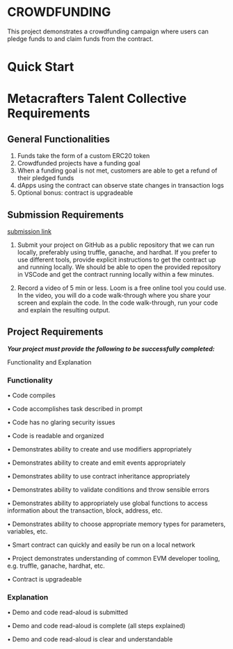 # CROWDFUNDING

This project demonstrates a crowdfunding campaign where users can pledge funds to and claim funds from the contract.

# Quick Start

# Metacrafters Talent Collective Requirements

## General Functionalities

1. Funds take the form of a custom ERC20 token
2. Crowdfunded projects have a funding goal
3. When a funding goal is not met, customers are able to get a refund of their pledged funds
4. dApps using the contract can observe state changes in transaction logs
5. Optional bonus: contract is upgradeable

## Submission Requirements

[submission link](https://em7kk1j58z4.typeform.com/to/b7uk0h4Y)

1. Submit your project on GitHub as a public repository that we can run locally, preferably using truffle, ganache, and hardhat.
If you prefer to use different tools, provide explicit instructions to get the contract up and running locally. We should be able to open the provided repository in VSCode and get the contract running locally within a few minutes.

2. Record a video of 5 min or less. Loom is a free online tool you could use. In the video, you will do a code walk-through where you share your screen and explain the code. In the code walk-through, run your code and explain the resulting output.

## Project Requirements

***Your project must provide the following to be successfully completed:***

Functionality and Explanation

### Functionality

• Code compiles

• Code accomplishes task described in prompt

• Code has no glaring security issues

• Code is readable and organized

• Demonstrates ability to create and use modifiers appropriately

• Demonstrates ability to create and emit events appropriately

• Demonstrates ability to use contract inheritance appropriately

• Demonstrates ability to validate conditions and throw sensible errors

• Demonstrates ability to appropriately use global functions to access information about the transaction, block, address, etc.

• Demonstrates ability to choose appropriate memory types for
parameters, variables, etc.

• Smart contract can quickly and easily be run on a local network

• Project demonstrates understanding of common EVM developer
tooling, e.g. truffle, ganache, hardhat, etc.

• Contract is upgradeable

### Explanation

• Demo and code read-aloud is submitted

• Demo and code read-aloud is complete (all steps explained)

• Demo and code read-aloud is clear and understandable

